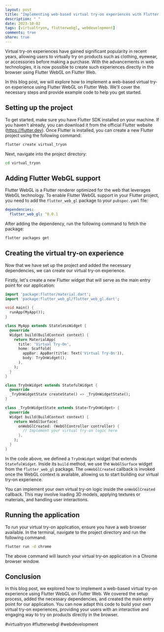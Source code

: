 ```yaml
---
layout: post
title: "Implementing web-based virtual try-on experiences with Flutter WebGL on Flutter Web"
description: " "
date: 2023-10-02
tags: [virtualtryon, flutterwebgl, webdevelopment]
comments: true
share: true
---
```


Virtual try-on experiences have gained significant popularity in recent years, allowing users to virtually try on products such as clothing, eyewear, or accessories before making a purchase. With the advancements in web technologies, it is now possible to create such experiences directly in the browser using Flutter WebGL on Flutter Web.

In this blog post, we will explore how to implement a web-based virtual try-on experience using Flutter WebGL on Flutter Web. We'll cover the necessary steps and provide example code to help you get started.

## Setting up the project

To get started, make sure you have Flutter SDK installed on your machine. If you haven't already, you can download it from the official Flutter website (https://flutter.dev). Once Flutter is installed, you can create a new Flutter project using the following command:

```bash
flutter create virtual_tryon
```

Next, navigate into the project directory:

```bash
cd virtual_tryon
```

## Adding Flutter WebGL support

Flutter WebGL is a Flutter renderer optimized for the web that leverages WebGL technology. To enable Flutter WebGL support in your Flutter project, you need to add the `flutter_web_gl` package to your `pubspec.yaml` file:

```yaml
dependencies:
  flutter_web_gl: ^0.0.1
```

After adding the dependency, run the following command to fetch the package:

```bash
flutter packages get
```

## Creating the virtual try-on experience

Now that we have set up the project and added the necessary dependencies, we can create our virtual try-on experience.

Firstly, let's create a new Flutter widget that will serve as the main entry point for our application:

```dart
import 'package:flutter/material.dart';
import 'package:flutter_web_gl/flutter_web_gl.dart';

void main() {
  runApp(MyApp());
}

class MyApp extends StatelessWidget {
  @override
  Widget build(BuildContext context) {
    return MaterialApp(
      title: 'Virtual Try-On',
      home: Scaffold(
        appBar: AppBar(title: Text('Virtual Try-On')),
        body: TryOnWidget(),
      ),
    );
  }
}

class TryOnWidget extends StatefulWidget {
  @override
  _TryOnWidgetState createState() => _TryOnWidgetState();
}

class _TryOnWidgetState extends State<TryOnWidget> {
  @override
  Widget build(BuildContext context) {
    return WebGlSurface(
      onWebGlCreated: (WebGlController controller) {
        // Implement your virtual try-on logic here
      },
    );
  }
}
```

In the code above, we defined a `TryOnWidget` widget that extends `StatefulWidget`. Inside its `build` method, we use the `WebGlSurface` widget from the `flutter_web_gl` package. The `onWebGlCreated` callback is invoked once the WebGL context is available, allowing us to start building our virtual try-on experience.

You can implement your own virtual try-on logic inside the `onWebGlCreated` callback. This may involve loading 3D models, applying textures or materials, and handling user interactions.

## Running the application

To run your virtual try-on application, ensure you have a web browser available. In the terminal, navigate to the project directory and run the following command:

```bash
flutter run -d chrome
```

The above command will launch your virtual try-on application in a Chrome browser window.

## Conclusion

In this blog post, we explored how to implement a web-based virtual try-on experience using Flutter WebGL on Flutter Web. We covered the setup process, added the necessary dependencies, and created the main entry point for our application. You can now adapt this code to build your own virtual try-on experiences, providing your users with an interactive and engaging way to try on products directly in the browser.

#virtualtryon #flutterwebgl #webdevelopment